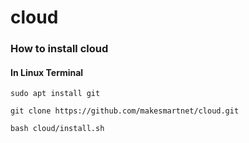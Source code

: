 # cloud

### How to install cloud

#### In Linux Terminal

```
sudo apt install git
```

```
git clone https://github.com/makesmartnet/cloud.git
```

```
bash cloud/install.sh
```

